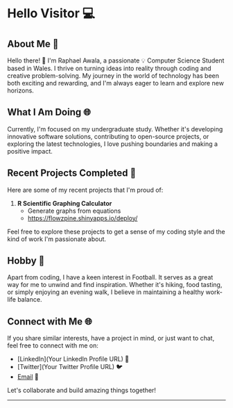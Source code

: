 # Hello Visitor 💻

## About Me 🚀

Hello there! 👋 I'm Raphael Awala, a passionate 💡 Computer Science Student based in Wales. I thrive on turning ideas into reality through coding and creative problem-solving. My journey in the world of technology has been both exciting and rewarding, and I'm always eager to learn and explore new horizons.

## What I Am Doing 🌐

Currently, I'm focused on my undergraduate study. Whether it's developing innovative software solutions, contributing to open-source projects, or exploring the latest technologies, I love pushing boundaries and making a positive impact.

## Recent Projects Completed 🚀

Here are some of my recent projects that I'm proud of:

1. **R Scientific Graphing Calculator**
   - Generate graphs from equations
   - https://flowzpine.shinyapps.io/deploy/


Feel free to explore these projects to get a sense of my coding style and the kind of work I'm passionate about.

## Hobby 🎨

Apart from coding, I have a keen interest in Football. It serves as a great way for me to unwind and find inspiration. Whether it's hiking, food tasting, or simply enjoying an evening walk, I believe in maintaining a healthy work-life balance.

## Connect with Me 🌐

If you share similar interests, have a project in mind, or just want to chat, feel free to connect with me on:

- [LinkedIn](Your LinkedIn Profile URL) 🔗
- [Twitter](Your Twitter Profile URL) 🐦
- [Email](flowzpine@gmail.com) 📧

Let's collaborate and build amazing things together!

---
